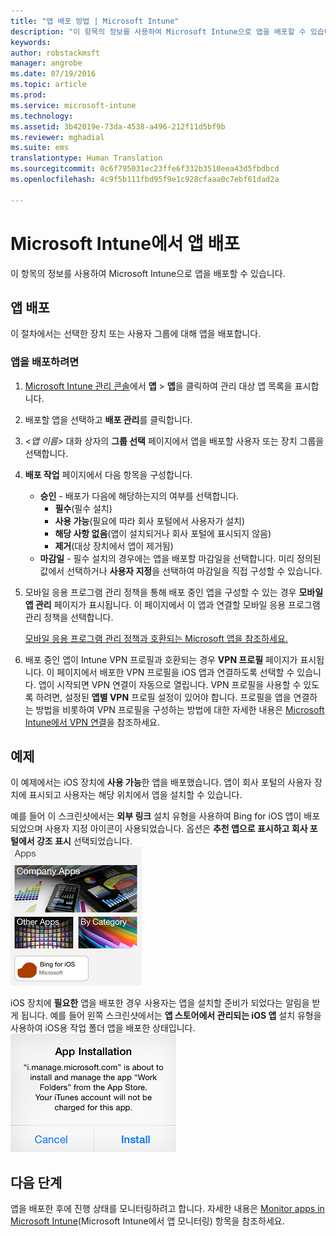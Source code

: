 ```yaml
---
title: "앱 배포 방법 | Microsoft Intune"
description: "이 항목의 정보를 사용하여 Microsoft Intune으로 앱을 배포할 수 있습니다."
keywords: 
author: robstackmsft
manager: angrobe
ms.date: 07/19/2016
ms.topic: article
ms.prod: 
ms.service: microsoft-intune
ms.technology: 
ms.assetid: 3b42019e-73da-4538-a496-212f11d5bf9b
ms.reviewer: mghadial
ms.suite: ems
translationtype: Human Translation
ms.sourcegitcommit: 0c6f795031ec23ffe6f332b3510eea43d5fbdbcd
ms.openlocfilehash: 4c9f5b111fbd95f9e1c928cfaaa0c7ebf61dad2a

---
```

# Microsoft Intune에서 앱 배포

이 항목의 정보를 사용하여 Microsoft Intune으로 앱을 배포할 수 있습니다.


## 앱 배포
이 절차에서는 선택한 장치 또는 사용자 그룹에 대해 앱을 배포합니다.

### 앱을 배포하려면

1. [Microsoft Intune 관리 콘솔](https://manage.microsoft.com)에서 **앱** &gt; **앱**을 클릭하여 관리 대상 앱 목록을 표시합니다.

2.  배포할 앱을 선택하고 **배포 관리**를 클릭합니다.

3.  *&lt;앱 이름&gt;* 대화 상자의 **그룹 선택** 페이지에서 앱을 배포할 사용자 또는 장치 그룹을 선택합니다.

4.  **배포 작업** 페이지에서 다음 항목을 구성합니다.

    - **승인** - 배포가 다음에 해당하는지의 여부를 선택합니다.
        - **필수**(필수 설치)
        - **사용 가능**(필요에 따라 회사 포털에서 사용자가 설치)
        - **해당 사항 없음**(앱이 설치되거나 회사 포털에 표시되지 않음)
        - **제거**(대상 장치에서 앱이 제거됨)
    - **마감일** - 필수 설치의 경우에는 앱을 배포할 마감일을 선택합니다. 미리 정의된 값에서 선택하거나 **사용자 지정**을 선택하여 마감일을 직접 구성할 수 있습니다.

5. 모바일 응용 프로그램 관리 정책을 통해 배포 중인 앱을 구성할 수 있는 경우 **모바일 앱 관리** 페이지가 표시됩니다. 이 페이지에서 이 앱과 연결할 모바일 응용 프로그램 관리 정책을 선택합니다.

    [모바일 응용 프로그램 관리 정책과 호환되는 Microsoft 앱을 참조하세요.](https://www.microsoft.com/en-us/server-cloud/products/microsoft-intune/partners.aspx)

6. 배포 중인 앱이 Intune VPN 프로필과 호환되는 경우 **VPN 프로필** 페이지가 표시됩니다. 이 페이지에서 배포한 VPN 프로필을 iOS 앱과 연결하도록 선택할 수 있습니다. 앱이 시작되면 VPN 연결이 자동으로 열립니다. VPN 프로필을 사용할 수 있도록 하려면, 설정된 **앱별 VPN** 프로필 설정이 있어야 합니다.
 프로필을 앱을 연결하는 방법을 비롯하여 VPN 프로필을 구성하는 방법에 대한 자세한 내용은 [Microsoft Intune에서 VPN 연결](vpn-connections-in-microsoft-intune.md)을 참조하세요.

## 예제

이 예제에서는 iOS 장치에 **사용 가능**한 앱을 배포했습니다.
앱이 회사 포털의 사용자 장치에 표시되고 사용자는 해당 위치에서 앱을 설치할 수 있습니다.

예를 들어 이 스크린샷에서는 **외부 링크** 설치 유형을 사용하여 Bing for iOS 앱이 배포되었으며 사용자 지정 아이콘이 사용되었습니다. 옵션은 **추천 앱으로 표시하고 회사 포털에서 강조 표시** 선택되었습니다.  
![iOS 사용 가능한 앱](./media/available-install-on-iOS.png)

iOS 장치에 **필요한** 앱을 배포한 경우 사용자는 앱을 설치할 준비가 되었다는 알림을 받게 됩니다. 예를 들어 왼쪽 스크린샷에서는 **앱 스토어에서 관리되는 iOS 앱** 설치 유형을 사용하여 iOS용 작업 폴더 앱을 배포한 상태입니다.
![iOS 필수 앱](./media/iOS-Required-install.PNG)

## 다음 단계

앱을 배포한 후에 진행 상태를 모니터링하려고 합니다. 자세한 내용은 [Monitor apps in Microsoft Intune](monitor-apps-in-microsoft-intune.md)(Microsoft Intune에서 앱 모니터링) 항목을 참조하세요.



<!--HONumber=Jul16_HO5-->


